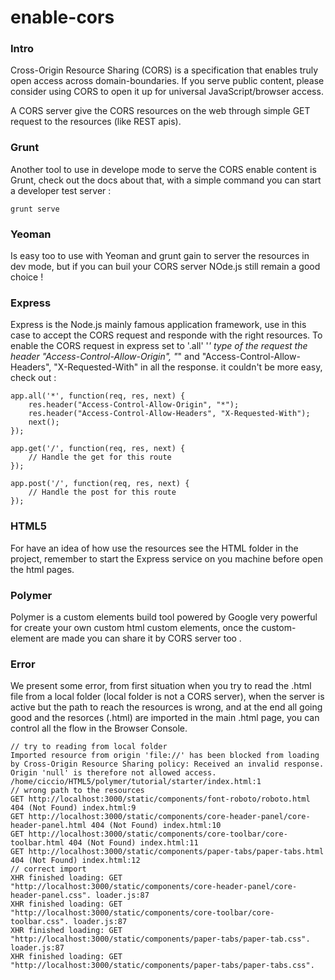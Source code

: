 enable-cors
===========

### Intro 
Cross-Origin Resource Sharing (CORS) is a specification that enables truly open access across domain-boundaries. If you serve public content, please consider using CORS to open it up for universal JavaScript/browser access.

A CORS server give the CORS resources on the web through simple GET request to the resources (like REST apis). 

### Grunt 
Another tool to use in develope mode to serve the CORS enable content is Grunt, check out the docs about that, with 
a simple command you can start a developer test server : 

	grunt serve 
	
### Yeoman 
Is easy too to use with Yeoman and grunt gain to server the resources in dev mode, but if you can buil your 
CORS server NOde.js still remain a good choice ! 

### Express
Express is the Node.js mainly famous application framework, use in this case to accept the CORS request and responde with the right 
resources. To enable the CORS request in express set to '.all' '*' type of the request the header "Access-Control-Allow-Origin", "*" 
and  "Access-Control-Allow-Headers", "X-Requested-With" in all the response.  it couldn't be more easy, check out : 
	
	app.all('*', function(req, res, next) {
		res.header("Access-Control-Allow-Origin", "*");
		res.header("Access-Control-Allow-Headers", "X-Requested-With");
		next();
	});

	app.get('/', function(req, res, next) {
		// Handle the get for this route
	});

	app.post('/', function(req, res, next) {
		// Handle the post for this route
	});

### HTML5 
For have an idea of how use the resources see the HTML folder in the project, remember to start the Express service on you machine 
before open the html pages. 

### Polymer 
Polymer is a custom elements build tool powered by Google very powerful for create your own custom html custom elements, once the 
custom-element are made you can share it by CORS server too . 

### Error 
We present some error, from first situation when you try to read the .html file from a local folder (local folder is not a CORS server),
when the server is active but the path to reach the resources is wrong, and at the end all going good and the resorces (.html) are 
imported in the main .html page, you can control all the flow in the Browser Console. 

	// try to reading from local folder 
	Imported resource from origin 'file://' has been blocked from loading by Cross-Origin Resource Sharing policy: Received an invalid response. Origin 'null' is therefore not allowed access. /home/ciccio/HTML5/polymer/tutorial/starter/index.html:1
	// wrong path to the resources 
	GET http://localhost:3000/static/components/font-roboto/roboto.html 404 (Not Found) index.html:9
	GET http://localhost:3000/static/components/core-header-panel/core-header-panel.html 404 (Not Found) index.html:10
	GET http://localhost:3000/static/components/core-toolbar/core-toolbar.html 404 (Not Found) index.html:11
	GET http://localhost:3000/static/components/paper-tabs/paper-tabs.html 404 (Not Found) index.html:12
	// correct import 
	XHR finished loading: GET "http://localhost:3000/static/components/core-header-panel/core-header-panel.css". loader.js:87
	XHR finished loading: GET "http://localhost:3000/static/components/core-toolbar/core-toolbar.css". loader.js:87
	XHR finished loading: GET "http://localhost:3000/static/components/paper-tabs/paper-tab.css". loader.js:87
	XHR finished loading: GET "http://localhost:3000/static/components/paper-tabs/paper-tabs.css". 
